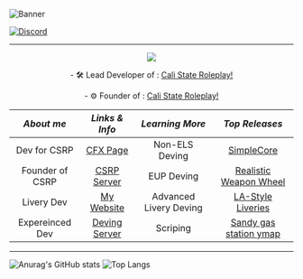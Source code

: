 ![Banner](https://user-images.githubusercontent.com/77021072/219941676-f1419011-7f38-4fbf-881d-3ad738650bb7.png)

[![Discord](https://img.shields.io/badge/Discord-%237289DA.svg?style=for-the-badge&logo=discord&logoColor=white)](https://discord.gg/calistaterp)

* ***
<p align="center">
<img src="https://readme-typing-svg.herokuapp.com?font=Montserrat&color=%34faff&size=12&vCenter=true&height=19&lines=👋+Hello!+My+Name+Is+Fadin!+I+Enjoy+Making+New+Things+Everyday!">
</p>

<p align="center">
- 🛠 Lead Developer of : <a href="https://discord.gg/calistaterp">Cali State Roleplay!</a>
</p>
<p align="center">
- ⚙ Founder of : <a href="https://discord.gg/fdrp">Cali State Roleplay!</a>
</p>

<p align="center">
  
|  ___About me___        |                ___Links & Info___                      |   ___Learning More___    |    ___Top Releases___    |
|   :---:                |       :-----------------------------------:            |    :---------------:     |    :---------------:     |
| Dev for CSRP           | [CFX Page](https://forum.cfx.re/u/fadin_laws/summary)  |     Non-ELS Deving       | [SimpleCore](https://github.com/Fadin04/SimpleCore)    |
| Founder of CSRP        | [CSRP Server](https://discord.gg/calistaterp)                 |       EUP Deving         | [Realistic Weapon Wheel](https://github.com/Fadin04/Realistic-Weapon-Hud-Colored-Radio-Wheel) |
| Livery Dev            | [My Website](https://www.fdrpofficial.com/home)        | Advanced Livery Deving   | [LA-Style Liveries](https://github.com/Fadin04/LA-Based-Liveries) |
| Expereinced Dev        | [Deving Server](https://discord.gg/steeltech)                                      |        Scriping          | [Sandy gas station ymap](https://github.com/Fadin04/Sandy-Panorama-Gas-Station-ymap) |
</p>

* ***

![Anurag's GitHub stats](https://github-readme-stats.vercel.app/api?username=Fadin04&show_icons=true&theme=radical) ![Top Langs](https://github-readme-stats.vercel.app/api/top-langs/?username=Fadin04&langs_count=8)

